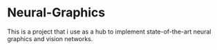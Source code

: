 # Neural-Graphics
This is a project that i use as a hub to implement state-of-the-art neural graphics and vision networks.
